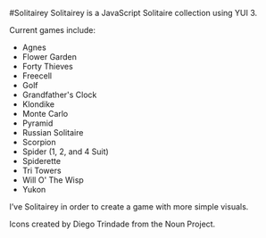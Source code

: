 #Solitairey
Solitairey is a JavaScript Solitaire collection using YUI 3.

Current games include:

- Agnes
- Flower Garden
- Forty Thieves
- Freecell
- Golf
- Grandfather's Clock
- Klondike
- Monte Carlo
- Pyramid
- Russian Solitaire
- Scorpion
- Spider (1, 2, and 4 Suit)
- Spiderette
- Tri Towers
- Will O' The Wisp
- Yukon

I’ve Solitairey in order to create a game with more simple visuals.

Icons created by Diego Trindade from the Noun Project.
